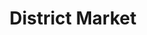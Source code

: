 ---
title: "District Market"
url: /seattle/district-market-little-canoe-channel-northeast/
shop: convenience
---